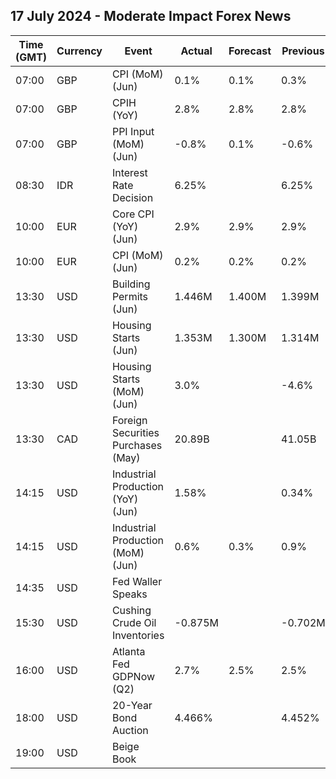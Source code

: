 ## 17 July 2024 - Moderate Impact Forex News

| Time (GMT) | Currency | Event | Actual | Forecast | Previous |
|------|----------|-------|--------|----------|----------|
| 07:00 | GBP | CPI (MoM) (Jun) | 0.1% | 0.1% | 0.3% |
| 07:00 | GBP | CPIH (YoY) | 2.8% | 2.8% | 2.8% |
| 07:00 | GBP | PPI Input (MoM) (Jun) | -0.8% | 0.1% | -0.6% |
| 08:30 | IDR | Interest Rate Decision | 6.25% |  | 6.25% |
| 10:00 | EUR | Core CPI (YoY) (Jun) | 2.9% | 2.9% | 2.9% |
| 10:00 | EUR | CPI (MoM) (Jun) | 0.2% | 0.2% | 0.2% |
| 13:30 | USD | Building Permits (Jun) | 1.446M | 1.400M | 1.399M |
| 13:30 | USD | Housing Starts (Jun) | 1.353M | 1.300M | 1.314M |
| 13:30 | USD | Housing Starts (MoM) (Jun) | 3.0% |  | -4.6% |
| 13:30 | CAD | Foreign Securities Purchases (May) | 20.89B |  | 41.05B |
| 14:15 | USD | Industrial Production (YoY) (Jun) | 1.58% |  | 0.34% |
| 14:15 | USD | Industrial Production (MoM) (Jun) | 0.6% | 0.3% | 0.9% |
| 14:35 | USD | Fed Waller Speaks |  |  |  |
| 15:30 | USD | Cushing Crude Oil Inventories | -0.875M |  | -0.702M |
| 16:00 | USD | Atlanta Fed GDPNow (Q2) | 2.7% | 2.5% | 2.5% |
| 18:00 | USD | 20-Year Bond Auction | 4.466% |  | 4.452% |
| 19:00 | USD | Beige Book |  |  |  |
